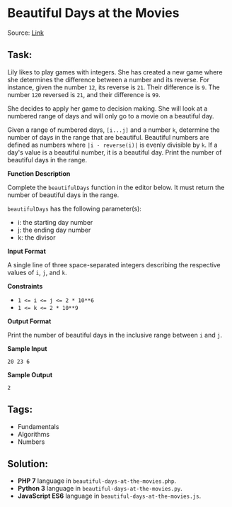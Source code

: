 # Beautiful Days at the Movies

Source: [Link](https://www.hackerrank.com/challenges/beautiful-days-at-the-movies/problem)

## Task:

Lily likes to play games with integers. She has created a new game where she determines the difference between a number
and its reverse. For instance, given the number `12`, its reverse is `21`. Their difference is `9`. 
The number `120` reversed is `21`, and their difference is `99`.

She decides to apply her game to decision making. She will look at a numbered range of days and will only go to a movie
on a beautiful day.

Given a range of numbered days, `[i...j]` and a number `k`, determine the number of days in the range that are 
beautiful. Beautiful numbers are defined as numbers where `|i - reverse(i)|` is evenly divisible by `k`. If a day's 
value is a beautiful number, it is a beautiful day. Print the number of beautiful days in the range.

**Function Description**

Complete the `beautifulDays` function in the editor below. It must return the number of beautiful days in the range.

`beautifulDays` has the following parameter(s): 

* i: the starting day number
* j: the ending day number
* k: the divisor 

**Input Format**

A single line of three space-separated integers describing the respective values of `i`, `j`, and `k`.

**Constraints**

* `1 <= i <= j <= 2 * 10**6`
* `1 <= k <= 2 * 10**9`

**Output Format**

Print the number of beautiful days in the inclusive range between `i` and `j`.

**Sample Input**

```
20 23 6
```

**Sample Output**
```
2
```

## Tags:

* Fundamentals
* Algorithms
* Numbers

## Solution:

* **PHP 7** language in `beautiful-days-at-the-movies.php`.
* **Python 3** language in `beautiful-days-at-the-movies.py`.
* **JavaScript ES6** language in `beautiful-days-at-the-movies.js`.